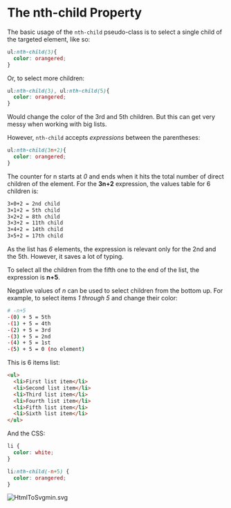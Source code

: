 
# The nth-child Property


The basic usage of the `nth-child` pseudo-class is to select a single child of the targeted element, like so:

```css
ul:nth-child(3){
  color: orangered;
}
```

Or, to select more children:

```css
ul:nth-child(3), ul:nth-child(5){
  color: orangered;
}
```

Would change the color of the 3rd and 5th children. But this can get very messy when working with big lists.

However, `nth-child` accepts *expressions* between the parentheses:

```css
ul:nth-child(3n+2){
  color: orangered;
}
```

The counter for n starts at *0* and ends when it hits the total number of direct children of the element. For the **3n+2** expression, the values table for 6 children is:

```bash
3×0+2 = 2nd child
3×1+2 = 5th child
3×2+2 = 8th child
3×3+2 = 11th child
3×4+2 = 14th child
3×5+2 = 17th child
```

As the list has *6* elements, the expression is relevant only for the 2nd and the 5th. However, it saves a lot of typing.

To select all the children from the fifth one to the end of the list, the expression is **n+5**.

Negative values of *n* can be used to select children from the bottom up. For example, to select items *1 through 5* and change their color:

```bash
# -n+5
-(0) + 5 = 5th
-(1) + 5 = 4th
-(2) + 5 = 3rd
-(3) + 5 = 2nd
-(4) + 5 = 1st
-(5) + 5 = 0 (no element)
```

This is 6 items list:

```html
<ul>
  <li>First list item</li>
  <li>Second list item</li>
  <li>Third list item</li>
  <li>Fourth list item</li>
  <li>Fifth list item</li>
  <li>Sixth list item</li>
</ul>
```

And the CSS:

```css
li {
  color: white;
}

li:nth-child(-n+5) {
  color: orangered;
}
```

![HtmlToSvgmin.svg](https://img.enkipro.com/314f902f9748cf7e54dcf197adb0ca01.png)


